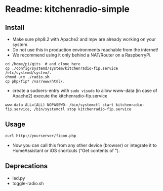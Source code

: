 # Readme: kitchenradio-simple

## Install

- Make sure php8.2 with Apache2 and mpv are already working on your system.
- Do not use this in production environments reachable from the internet!
- We recommend using it only behind a NAT/Router on a RaspberryPi.

```
cd /home/pi/gits  # and clone here
cp ./config/systemd/system/kitchenradio-fip.service /etc/systemd/system/.
chmod u+x ./radio.sh
cp php/fip* /var/www/html/.
```

- create a sudoers-entry with `sudo visudo` to allow www-data (in case of Apache2) execute the kitchenradio-fip.service

```
www-data ALL=(ALL) NOPASSWD: /bin/systemctl start kitchenradio-fip.service, /bin/systemctl stop kitchenradio-fip.service
```

## Usage

```.sh
curl http://yourserver/fipon.php
```

- Now you can call this from any other device (browser) or integrate it to HomeAssistant or iOS shortcuts ("Get contents of <URL>").

## Deprecations

- led.py
- toggle-radio.sh
